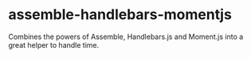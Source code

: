 assemble-handlebars-momentjs
============================

Combines the powers of Assemble, Handlebars.js and Moment.js into a great helper to handle time.
